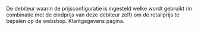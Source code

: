 De debiteur waarin de prijsconfiguratie is ingesteld welke wordt gebruikt (in combinatie met de eindprijs van deze debiteur zelf) om de retailprijs te bepalen op de webshop. Klantgegevens pagina.